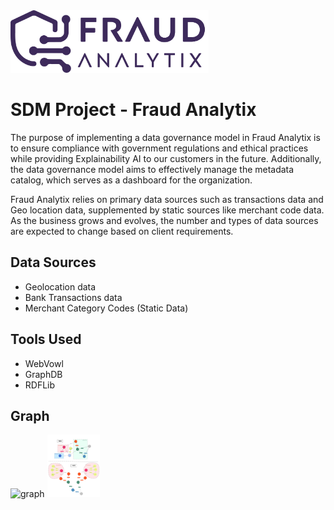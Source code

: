<img alt="logo" height="100" src="./raw/logo.png"/>

# SDM Project - Fraud Analytix
The purpose of implementing a data governance model in Fraud Analytix is to ensure compliance with government regulations and ethical practices while providing Explainability AI to our customers in the future. Additionally, the data governance model aims to effectively manage the metadata catalog, which serves as a dashboard for the organization.

Fraud Analytix relies on primary data sources such as transactions data and Geo location data, supplemented by static sources like merchant code data. As the business grows and evolves, the number and types of data sources are expected to change based on client requirements.

## Data Sources
- Geolocation data
- Bank Transactions data
- Merchant Category Codes (Static Data)

## Tools Used
 - WebVowl
 - GraphDB
 - RDFLib

## Graph

<img alt="graph" height="100" src="./raw/fa-mapping-tbox.eps"/>
<img alt="graph" height="100" src="./raw/fa-mapping-tbox.svg"/>
